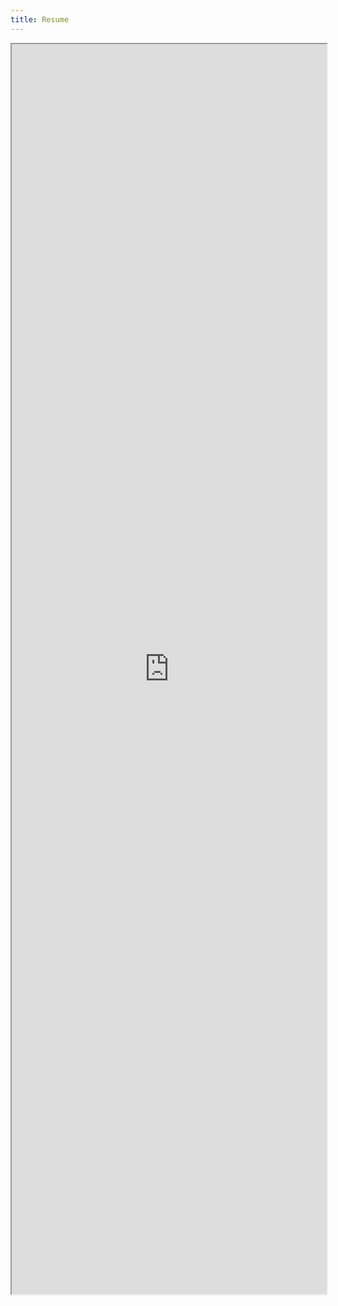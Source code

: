 ```yaml
---
title: Resume
---
```



<iframe src="https://my.surfit.io/w/283155056" style="width:100%; height:2000px;" ></iframe>

